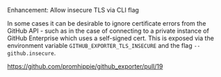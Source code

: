 Enhancement: Allow insecure TLS via CLI flag

In some cases it can be desirable to ignore certificate errors from the GitHub
API - such as in the case of connecting to a private instance of GitHub
Enterprise which uses a self-signed cert. This is exposed via the environment
variable `GITHUB_EXPORTER_TLS_INSECURE` and the flag `--github.insecure`.

https://github.com/promhippie/github_exporter/pull/19
